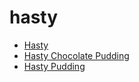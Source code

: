 # hasty

 * [Hasty](../../index/h/hasty-200245.json)
 * [Hasty Chocolate Pudding](../../index/h/hasty-chocolate-pudding.json)
 * [Hasty Pudding](../../index/h/hasty-pudding.json)
